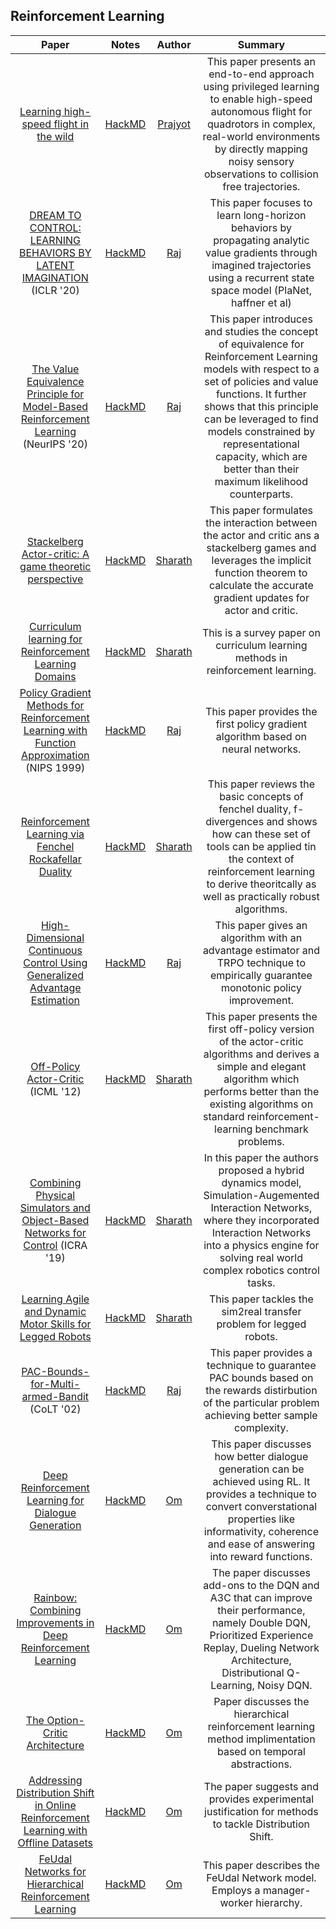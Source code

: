 ## Reinforcement Learning

| Paper                                                                                                                                                                                                              | Notes                                                         | Author                                        | Summary                                                                                                                                                                                                                                 |
|:------------------------------------------------------------------------------------------------------------------------------------------------------------------------------------------------------------------:|:-------------------------------------------------------------:|:---------------------------------------------:|:---------------------------------------------------------------------------------------------------------------------------------------------------------------------------------------------------------------------------------------:|
| [Learning high-speed flight in the wild](https://www.science.org/doi/full/10.1126/scirobotics.abg5810)                                                                                                         | [HackMD](https://hackmd.io/@Arcane-01/H1cvyQMwT)            | [Prajyot](https://github.com/Arcane-01)        |This paper presents an end-to-end approach using privileged learning to enable high-speed autonomous flight for quadrotors in complex, real-world environments by directly mapping noisy sensory observations to collision free trajectories.|
| [DREAM TO CONTROL: LEARNING BEHAVIORS BY LATENT IMAGINATION](https://arxiv.org/pdf/1912.01603.pdf) (ICLR '20)                                                                                                         | [HackMD](https://hackmd.io/@iGBkTz2JQ2eBRM83nuhCuA/Hk9dpK0vd)            | [Raj](https://github.com/RajGhugare19)        |This paper focuses to learn long-horizon behaviors by propagating analytic value gradients through imagined trajectories using a recurrent state space model (PlaNet, haffner et al)                                                                               |
| [The Value Equivalence Principle for Model-Based Reinforcement Learning](https://arxiv.org/abs/2011.03506) (NeurIPS '20)                                                                                                         | [HackMD](https://hackmd.io/@Raj-Ghugare/HkEY6o9MP)            | [Raj](https://github.com/RajGhugare19)        |This paper introduces and studies the concept of equivalence for Reinforcement Learning models with respect to a set of policies and value functions. It further shows that this principle can be leveraged to find models constrained by representational capacity, which are better than their maximum likelihood counterparts.                                                                                 |
| [Stackelberg Actor-critic: A game theoretic perspective](https://hackmd.io/@FtbpSED3RQWclbmbmkChEA/rJFUQA1QO)                                                                                                      | [HackMD](https://hackmd.io/@FtbpSED3RQWclbmbmkChEA/rJFUQA1QO)            | [Sharath](https://sharathraparthy.github.io/)        | This paper formulates the interaction between the actor and critic ans a stackelberg games and leverages the implicit function theorem to calculate the accurate gradient updates for actor and critic.                                                                                                                                                        |
| [Curriculum learning for Reinforcement Learning Domains](https://arxiv.org/abs/2003.04960)                                                                                                      | [HackMD](https://hackmd.io/@FtbpSED3RQWclbmbmkChEA/Sy0IVj8Ju)            | [Sharath](https://sharathraparthy.github.io/)        | This is a survey paper on curriculum learning methods in reinforcement learning.                                                                                                                                                       |
| [Policy Gradient Methods for Reinforcement Learning with Function Approximation](https://papers.nips.cc/paper/1713-policy-gradient-methods-for-reinforcement-learning-with-function-approximation.pdf) (NIPS 1999) | [HackMD](https://hackmd.io/@Raj-Ghugare/BJGFOdmCL)            | [Raj](https://github.com/RajGhugare19)        | This paper provides the first policy gradient algorithm based on neural networks.                                                                                                                                                       |
| [Reinforcement Learning via Fenchel Rockafellar Duality](https://arxiv.org/abs/2001.01866)                                                                                                                         | [HackMD](https://hackmd.io/@FtbpSED3RQWclbmbmkChEA/rkZ5s2Y1P) | [Sharath](https://sharathraparthy.github.io/) | This  paper reviews the basic concepts of fenchel duality, f-divergences and shows how can these set of tools can be applied tin the context of reinforcement learning to derive theoritcally as well as practically robust algorithms. |
| [High-Dimensional Continuous Control Using Generalized Advantage Estimation](https://arxiv.org/abs/1506.02438)                                                                                                     | [HackMD](https://hackmd.io/3azkwbmgRLSrqyvUHf5SqQ?view)       | [Raj](https://github.com/RajGhugare19)        | This paper gives an algorithm with an advantage estimator and TRPO technique to empirically guarantee monotonic policy improvement.                                                                                                     |
| [Off-Policy Actor-Critic](https://arxiv.org/abs/1205.4839) (ICML '12)                                                                                                                                              | [HackMD](https://hackmd.io/@FtbpSED3RQWclbmbmkChEA/BkcB-xwvI) | [Sharath](https://sharathraparthy.github.io/) | This paper presents the first off-policy version of the actor-critic algorithms and derives a simple and elegant algorithm which performs better than the existing algorithms on standard reinforcement-learning benchmark problems.    |
| [Combining Physical Simulators and Object-Based Networks for Control](https://arxiv.org/pdf/1904.06580.pdf) (ICRA '19)                                                                                             | [HackMD](https://hackmd.io/@FtbpSED3RQWclbmbmkChEA/Sy6GPG9MB) | [Sharath](https://sharathraparthy.github.io/) | In this paper the authors proposed a hybrid dynamics model, Simulation-Augemented Interaction Networks, where they incorporated Interaction Networks into a physics engine for solving real world complex robotics control tasks.       |
| [Learning Agile and Dynamic Motor Skills for Legged Robots](https://arxiv.org/abs/1901.08652)                                                                                                                      | [HackMD](https://hackmd.io/@FtbpSED3RQWclbmbmkChEA/ByzYzEhVS) | [Sharath](https://sharathraparthy.github.io/) | This paper tackles the sim2real transfer problem for legged robots.                                                                                                                                                                     |
| [PAC-Bounds-for-Multi-armed-Bandit](https://link.springer.com/chapter/10.1007/3-540-45435-7_18) (CoLT '02)                                                                                                         | [HackMD](https://hackmd.io/saK7DdqCRnyBfN3HykLhlA)            | [Raj](https://github.com/RajGhugare19)        | This paper provides a technique to guarantee PAC bounds based on the rewards distirbution of the particular problem achieving better sample complexity.                                                                                 |
|[Deep Reinforcement Learning for Dialogue Generation](https://arxiv.org/abs/1606.01541)|[HackMD](https://hackmd.io/@HnlvODbMQIiAlpHchdZpDQ/Sy4VbzgAt)|[Om](https://github.com/DigZator)| This paper discusses how better dialogue generation can be achieved using RL. It provides a technique to convert converstational properties like informativity, coherence and ease of answering into reward functions.|
|[Rainbow: Combining Improvements in Deep Reinforcement Learning](https://arxiv.org/pdf/1710.02298.pdf)|[HackMD](https://hackmd.io/@HnlvODbMQIiAlpHchdZpDQ/BkYl3IkaK)|[Om](https://github.com/DigZator)| The paper discusses add-ons to the DQN and A3C that can improve their performance, namely Double DQN, Prioritized Experience Replay, Dueling Network Architecture, Distributional Q-Learning, Noisy DQN. |
| [The Option-Critic Architecture](https://arxiv.org/abs/1609.05140) | [HackMD](https://hackmd.io/@HnlvODbMQIiAlpHchdZpDQ/SyI7nv7_q) | [Om](https://github.com/DigZator) | Paper discusses the hierarchical reinforcement learning method implimentation based on temporal abstractions. | 
| [Addressing Distribution Shift in Online Reinforcement Learning with Offline Datasets](https://offline-rl-neurips.github.io/pdf/13.pdf) | [HackMD](https://hackmd.io/@HnlvODbMQIiAlpHchdZpDQ/rkxHo6LL5) | [Om](https://github.com/DigZator) | The paper suggests and provides experimental justification for methods to tackle Distribution Shift. |
| [FeUdal Networks for Hierarchical Reinforcement Learning](https://arxiv.org/abs/1703.01161) | [HackMD](https://hackmd.io/@HnlvODbMQIiAlpHchdZpDQ/HJoIiDw_c) | [Om](https://github.com/DigZator) | This paper describes the FeUdal Network model. Employs a manager-worker hierarchy. |
